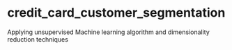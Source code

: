 # credit_card_customer_segmentation
Applying unsupervised Machine learning algorithm and dimensionality reduction techniques  
